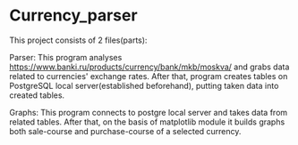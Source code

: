 # Currency_parser

This project consists of 2 files(parts):

Parser: This program analyses https://www.banki.ru/products/currency/bank/mkb/moskva/ and grabs data related to currencies' exchange rates. After that, program creates tables on PostgreSQL local server(established beforehand), putting taken data into created tables.

Graphs: This program connects to postgre local server and takes data from related tables. After that, on the basis of matplotlib module it builds graphs both sale-course and purchase-course of a selected currency.
